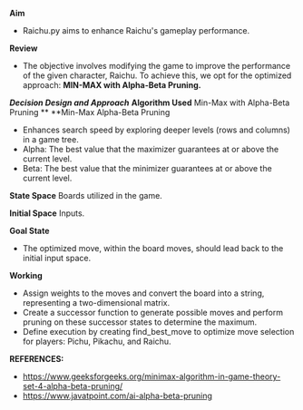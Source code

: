 **Aim**
* Raichu.py aims to enhance Raichu's gameplay performance.

**Review**
* The objective involves modifying the game to improve the performance of the given character, Raichu. To achieve this, we opt for the optimized approach: **MIN-MAX with Alpha-Beta Pruning.**

***Decision Design and Approach***
**Algorithm Used**
Min-Max with Alpha-Beta Pruning
**
**Min-Max Alpha-Beta Pruning
* Enhances search speed by exploring deeper levels (rows and columns) in a game tree.
* Alpha: The best value that the maximizer guarantees at or above the current level.
* Beta: The best value that the minimizer guarantees at or above the current level.
  
**State Space**
Boards utilized in the game.

**Initial Space**
Inputs.

**Goal State**
* The optimized move, within the board moves, should lead back to the initial input space.

**Working**
* Assign weights to the moves and convert the board into a string, representing a two-dimensional matrix.
* Create a successor function to generate possible moves and perform pruning on these successor states to determine the maximum.
* Define execution by creating find_best_move to optimize move selection for players: Pichu, Pikachu, and Raichu.

**REFERENCES:**
* https://www.geeksforgeeks.org/minimax-algorithm-in-game-theory-set-4-alpha-beta-pruning/
* https://www.javatpoint.com/ai-alpha-beta-pruning
  
